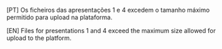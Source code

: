 [PT] Os ficheiros das apresentações 1 e 4 excedem o tamanho máximo permitido para upload na plataforma.

[EN] Files for presentations 1 and 4 exceed the maximum size allowed for upload to the platform.
